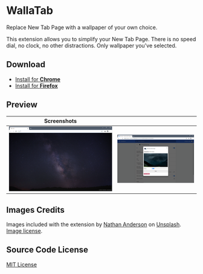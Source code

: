 # WallaTab

Replace New Tab Page with a wallpaper of your own choice.

This extension allows you to simplify your New Tab Page.
There is no speed dial, no clock, no other distractions.
Only wallpaper you've selected.

## Download

* [Install for **Chrome**][link-chrome]
* [Install for **Firefox**][link-firefox]

## Preview

| Screenshots | |
| - | - |
| ![Screenshot 1][screen1] | ![Screenshot 2][screen2] |

## Images Credits

Images included with the extension by [Nathan Anderson][img-author]
on [Unsplash][img-source]. [Image license][img-license].

## Source Code License

[MIT License][src-license]

[link-chrome]: https://chrome.google.com/webstore/detail/gcmoighfngkbamcclibkopgljgamjfki
[link-firefox]: https://addons.mozilla.org/firefox/addon/wallatab/
[screen1]: ./resources/chrome/scr1.png
[screen2]: ./resources/chrome/scr2.png
[src-license]: ./LICENSE
[img-author]: https://unsplash.com/@nathananderson
[img-source]: https://unsplash.com/
[img-license]: https://unsplash.com/license
